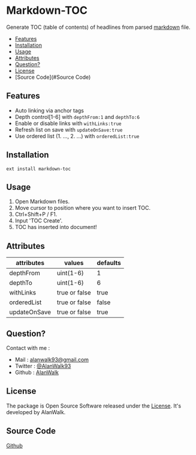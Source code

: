 # Markdown-TOC
Generate TOC (table of contents) of headlines from parsed [markdown](https://en.wikipedia.org/wiki/Markdown) file.

<!-- TOC depthFrom:2 depthTo:6 withLinks:true orderedList:false updateOnSave:true -->

- [Features](#Features)
- [Installation](#Installation)
- [Usage](#Usage)
- [Attributes](#Attributes)
- [Question?](#Question?)
- [License](#License)
- [Source Code](#Source Code)

<!-- /TOC -->

## Features
- Auto linking via anchor tags
- Depth control[1-6] with `depthFrom:1` and `depthTo:6`
- Enable or disable links with `withLinks:true`
- Refresh list on save with `updateOnSave:true`
- Use ordered list (1. ..., 2. ...) with `orderedList:true`

## Installation
```
ext install markdown-toc
```

## Usage
1. Open Markdown files.
1. Move cursor to position where you want to insert TOC.
1. Ctrl+Shift+P / F1.
1. Input 'TOC Create'.
1. TOC has inserted into document!

## Attributes
|attributes|values|defaults|
|---|---|---|
|depthFrom|uint(1-6)|1|
|depthTo|uint(1-6)|6|
|withLinks|true or false|true|
|orderedList|true or false|false|
|updateOnSave|true or false|true|

## Question?
Contact with me : 
- Mail : [alanwalk93@gmail.com](mailto:alanwalk93@gmail.com)
- Twitter : [@AlanWalk93](https://twitter.com/AlanWalk93)
- Github : [AlanWalk](https://github.com/AlanWalk)

## License
The package is Open Source Software released under the [License](Liscense). It's developed by AlanWalk.

## Source Code
[Github](https://github.com/AlanWalk/Markdown-TOC)